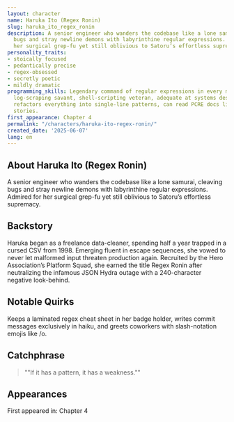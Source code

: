 ```yaml
---
layout: character
name: Haruka Ito (Regex Ronin)
slug: haruka_ito_regex_ronin
description: A senior engineer who wanders the codebase like a lone samurai, cleaving
  bugs and stray newline demons with labyrinthine regular expressions. Admired for
  her surgical grep-fu yet still oblivious to Satoru’s effortless supremacy.
personality_traits:
- stoically focused
- pedantically precise
- regex-obsessed
- secretly poetic
- mildly dramatic
programming_skills: Legendary command of regular expressions in every major language,
  log-scraping savant, shell-scripting veteran, adequate at systems design but compulsively
  refactors everything into single-line patterns, can read PCRE docs like bedtime
  stories.
first_appearance: Chapter 4
permalink: "/characters/haruka-ito-regex-ronin/"
created_date: '2025-06-07'
lang: en
---
```


## About Haruka Ito (Regex Ronin)

A senior engineer who wanders the codebase like a lone samurai, cleaving bugs and stray newline demons with labyrinthine regular expressions. Admired for her surgical grep-fu yet still oblivious to Satoru’s effortless supremacy.

## Backstory

Haruka began as a freelance data-cleaner, spending half a year trapped in a cursed CSV from 1998. Emerging fluent in escape sequences, she vowed to never let malformed input threaten production again. Recruited by the Hero Association’s Platform Squad, she earned the title Regex Ronin after neutralizing the infamous JSON Hydra outage with a 240-character negative look-behind.

## Notable Quirks

Keeps a laminated regex cheat sheet in her badge holder, writes commit messages exclusively in haiku, and greets coworkers with slash-notation emojis like /o\.

## Catchphrase

> ""If it has a pattern, it has a weakness.""

## Appearances

First appeared in: Chapter 4

<!-- Chapter appearances will be tracked automatically -->
